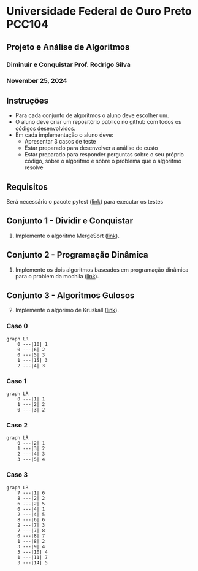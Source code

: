# Universidade Federal de Ouro Preto PCC104
## Projeto e Análise de Algoritmos 
### Diminuir e Conquistar Prof. Rodrigo Silva 
### November 25, 2024
## Instruções 
- Para cada conjunto de algoritmos o aluno deve escolher um.
- O aluno deve criar um repositório público no github com todos os códigos desenvolvidos. 
- Em cada implementação o aluno deve: 
  - Apresentar 3 casos de teste 
  - Estar preparado para desenvolver a análise de custo 
  - Estar preparado para responder perguntas sobre o seu próprio código, sobre o algoritmo e sobre o problema que o algoritmo resolve
## Requisitos
Será necessário o pacote pytest ([link](https://docs.pytest.org/en/stable/index.html)) para executar os testes
## Conjunto 1 - Dividir e Conquistar
1. Implemente o algoritmo MergeSort ([link](./conjuntos/conjunto1.py)).
## Conjunto 2 - Programação Dinâmica
1. Implemente os dois algoritmos baseados em programação dinâmica para o problem da mochila ([link](./conjuntos/conjunto2.py)).
## Conjunto 3 - Algoritmos Gulosos
2. Implemente o algorimo de Kruskall ([link](./conjuntos/conjunto3.py)).
### Caso 0
```mermaid
graph LR
    0 ---|10| 1
    0 ---|6| 2
    0 ---|5| 3
    1 ---|15| 3
    2 ---|4| 3

```
### Caso 1
```mermaid
graph LR
    0 ---|1| 1
    1 ---|2| 2
    0 ---|3| 2

```
### Caso 2
```mermaid
graph LR
    0 ---|2| 1
    1 ---|3| 2
    2 ---|4| 3
    3 ---|5| 4

```
### Caso 3
```mermaid
graph LR
    7 ---|1| 6
    8 ---|2| 2
    6 ---|2| 5
    0 ---|4| 1
    2 ---|4| 5
    8 ---|6| 6
    2 ---|7| 3
    7 ---|7| 8
    0 ---|8| 7
    1 ---|8| 2
    3 ---|9| 4
    5 ---|10| 4
    1 ---|11| 7
    3 ---|14| 5
```